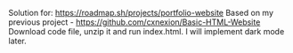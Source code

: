 Solution for: https://roadmap.sh/projects/portfolio-website
Based on my previous project - https://github.com/cxnexion/Basic-HTML-Website
Download code file, unzip it and run index.html. 
I will implement dark mode later.
